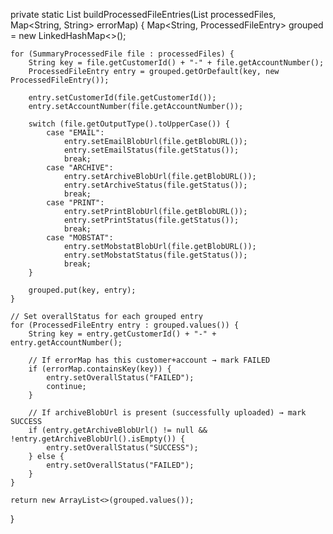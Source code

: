 private static List<ProcessedFileEntry> buildProcessedFileEntries(List<SummaryProcessedFile> processedFiles, Map<String, String> errorMap) {
    Map<String, ProcessedFileEntry> grouped = new LinkedHashMap<>();

    for (SummaryProcessedFile file : processedFiles) {
        String key = file.getCustomerId() + "-" + file.getAccountNumber();
        ProcessedFileEntry entry = grouped.getOrDefault(key, new ProcessedFileEntry());

        entry.setCustomerId(file.getCustomerId());
        entry.setAccountNumber(file.getAccountNumber());

        switch (file.getOutputType().toUpperCase()) {
            case "EMAIL":
                entry.setEmailBlobUrl(file.getBlobURL());
                entry.setEmailStatus(file.getStatus());
                break;
            case "ARCHIVE":
                entry.setArchiveBlobUrl(file.getBlobURL());
                entry.setArchiveStatus(file.getStatus());
                break;
            case "PRINT":
                entry.setPrintBlobUrl(file.getBlobURL());
                entry.setPrintStatus(file.getStatus());
                break;
            case "MOBSTAT":
                entry.setMobstatBlobUrl(file.getBlobURL());
                entry.setMobstatStatus(file.getStatus());
                break;
        }

        grouped.put(key, entry);
    }

    // Set overallStatus for each grouped entry
    for (ProcessedFileEntry entry : grouped.values()) {
        String key = entry.getCustomerId() + "-" + entry.getAccountNumber();

        // If errorMap has this customer+account → mark FAILED
        if (errorMap.containsKey(key)) {
            entry.setOverallStatus("FAILED");
            continue;
        }

        // If archiveBlobUrl is present (successfully uploaded) → mark SUCCESS
        if (entry.getArchiveBlobUrl() != null && !entry.getArchiveBlobUrl().isEmpty()) {
            entry.setOverallStatus("SUCCESS");
        } else {
            entry.setOverallStatus("FAILED");
        }
    }

    return new ArrayList<>(grouped.values());
}
